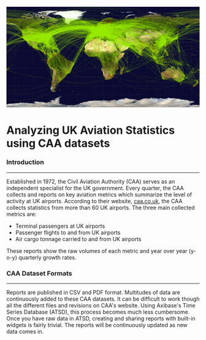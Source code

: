 ![TitlePhoto](Images/TitlePhoto.png)

Analyzing UK Aviation Statistics using CAA datasets
===================================================

### Introduction
----------------

Established in 1972, the Civil Aviation Authority (CAA) serves as an independent specialist for the UK government. Every quarter, the CAA collects and reports on key aviation metrics which summarize the level of activity at UK airports. According to their website, [caa.co.uk](https://www.caa.co.uk/Data-and-analysis/UK-aviation-market/Airports/Datasets/UK-Airport-data/Airport-data-2016-06/), the CAA collects statistics from more than 60 UK airports. The three main collected metrics are:

* Terminal passengers at UK airports
* Passenger flights to and from UK airports
* Air cargo tonnage carried to and from UK airports

These reports show the raw volumes of each metric and year over year (y-o-y) quarterly growth rates.

### CAA Dataset Formats
------------------------

Reports are published in CSV and PDF format. Multitudes of data are continuously added to these CAA datasets. It can be difficult to work though all the different files and revisions on CAA's website. Using Axibase's Time Series Database (ATSD), this process becomes much less cumbersome. Once you have raw data in ATSD, creating and sharing reports with built-in widgets is fairly trivial. The reports will be continuously updated as new data comes in.
